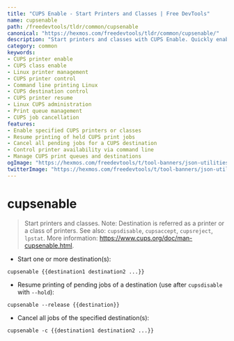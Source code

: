 ```yaml
---
title: "CUPS Enable - Start Printers and Classes | Free DevTools"
name: cupsenable
path: /freedevtools/tldr/common/cupsenable
canonical: "https://hexmos.com/freedevtools/tldr/common/cupsenable/"
description: "Start printers and classes with CUPS Enable. Quickly enable printing destinations on Linux and manage print queues. Free online tool, no registration required."
category: common
keywords:
- CUPS printer enable
- CUPS class enable
- Linux printer management
- CUPS printer control
- Command line printing Linux
- CUPS destination control
- CUPS printer resume
- Linux CUPS administration
- Print queue management
- CUPS job cancellation
features:
- Enable specified CUPS printers or classes
- Resume printing of held CUPS print jobs
- Cancel all pending jobs for a CUPS destination
- Control printer availability via command line
- Manage CUPS print queues and destinations
ogImage: "https://hexmos.com/freedevtools/t/tool-banners/json-utilities-banner.png"
twitterImage: "https://hexmos.com/freedevtools/t/tool-banners/json-utilities-banner.png"
---
```


# cupsenable

> Start printers and classes.
> Note: Destination is referred as a printer or a class of printers.
> See also: `cupsdisable`, `cupsaccept`, `cupsreject`, `lpstat`.
> More information: <https://www.cups.org/doc/man-cupsenable.html>.

- Start one or more destination(s):

`cupsenable {{destination1 destination2 ...}}`

- Resume printing of pending jobs of a destination (use after `cupsdisable` with `--hold`):

`cupsenable --release {{destination}}`

- Cancel all jobs of the specified destination(s):

`cupsenable -c {{destination1 destination2 ...}}`
